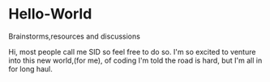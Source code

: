 # Hello-World

Brainstorms,resources and discussions

Hi, most people call me SID so feel free to do so.
I'm so excited to venture into this new world,(for me), of coding
I'm told the road is hard, but I'm all in for long haul.
